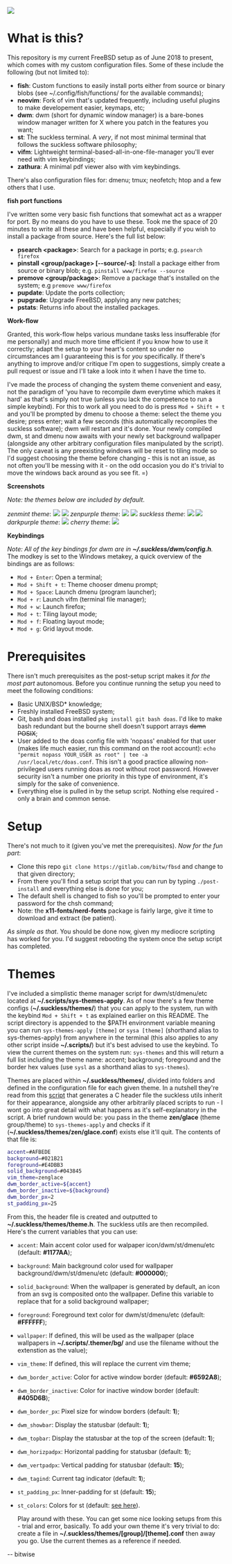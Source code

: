 ![](https://upload.wikimedia.org/wikipedia/en/thumb/d/df/Freebsd_logo.svg/500px-Freebsd_logo.svg.png) 
# What is this?
This repository is my current FreeBSD setup as of June 2018 to present, which comes with my custom configuration files. Some of these include the following (but not limited to): 
- **fish**: Custom functions to easily install ports either from source or binary blobs (see ~/.config/fish/functions/ for the available commands);
- **neovim**: Fork of vim that's updated frequently, including useful plugins to make developement easier, keymaps, etc;
- **dwm**: dwm (short for dynamic window manager) is a bare-bones window manager written for X where you patch in the features you want;
- **st**: The suckless terminal. A *very*, if not most minimal terminal that follows the suckless software philosophy;
- **vifm**: Lightweight terminal-based-all-in-one-file-manager you'll ever need with vim keybindings;
- **zathura**: A minimal pdf viewer also with vim keybindings.

There's also configuration files for: dmenu; tmux; neofetch; htop and a few others that I use.

**fish port functions**

I've written some very basic fish functions that somewhat act as a wrapper for port. By no means do you have to use these. Took me the space of 20 minutes to write all these and have been helpful, especially if you wish to install a package from source. Here's the full list below:
- **psearch \<package\>**: Search for a package in ports; e.g. ``psearch firefox``
- **pinstall \<group/package\> [--source/-s]**: Install a package either from source or binary blob; e.g. ``pinstall www/firefox --source``
- **premove \<group/package\>**: Remove a package that's installed on the system; e.g ``premove www/firefox``
- **pupdate**: Update the ports collection;
- **pupgrade**: Upgrade FreeBSD, applying any new patches;
- **pstats**: Returns info about the installed packages.

**Work-flow**

Granted, this work-flow helps various mundane tasks less insufferable (for me personally) and much more time efficient if you know how to use it correctly; adapt the setup to your heart's content so under no circumstances am I guaranteeing this is for *you* specifically. If there's anything to improve and/or critique I'm open to suggestions, simply create a pull request or issue and I'll take a look into it when I have the time to.

I've made the process of changing the system theme convenient and easy, not the paradigm of 'you have to recompile dwm everytime which makes it hard' as that's simply not true (unless you lack the competence to run a simple keybind). For this to work all you need to do is press ``Mod + Shift + t`` and you'll be prompted by dmenu to choose a theme: select the theme you desire; press enter; wait a few seconds (this automatically recompiles the suckless software); dwm will restart and it's done. Your newly compiled dwm, st and dmenu now awaits with your newly set background wallpaper (alongside any other arbitrary configuration files manipulated by the script). The only caveat is any preexisting windows will be reset to tiling mode so I'd suggest choosing the theme before changing - this is not an issue, as not often you'll be messing with it - on the odd occasion you do it's trivial to move the windows back around as you see fit. =)

**Screenshots**

*Note: the themes below are included by default*.

*zenmint theme*:
![](https://i.imgur.com/sUq2yzt.png) 
![](https://i.imgur.com/wJ2xaT5.png)
*zenpurple theme*:
![](https://i.imgur.com/P2iBvcX.png) 
![](https://i.imgur.com/ffUUPNZ.png)
*suckless theme*:
![](https://i.imgur.com/8bZ0WXg.png) 
![](https://i.imgur.com/avafFWE.png)
*darkpurple theme*:
![](https://i.imgur.com/kcQysdX.png) 
*cherry theme*:
![](https://i.imgur.com/NfSNkMj.png)

**Keybindings**

*Note: All of the key bindings for dwm are in **~/.suckless/dwm/config.h**.* The modkey is set to the Windows metakey, a quick overview of the bindings are as follows:
- ``Mod + Enter``: Open a terminal;
- ``Mod + Shift + t``: Theme chooser dmenu prompt;
- ``Mod + Space``: Launch dmenu (program launcher);
- ``Mod + r``: Launch vifm (terminal file manager);
- ``Mod + w``: Launch firefox;
- ``Mod + t``: Tiling layout mode;
- ``Mod + f``: Floating layout mode;
- ``Mod + g``: Grid layout mode.

# Prerequisites
There isn't much prerequisites as the post-setup script makes it *for the most part* autonomous. Before you continue running the setup you need to meet the following conditions:
- Basic UNIX/BSD* knowledge;
- Freshly installed FreeBSD system;
- Git, bash and doas installed ``pkg install git bash doas``. I'd like to make bash redundant but the bourne shell doesn't support arrays ~~damn POSIX~~;
- User added to the doas config file with 'nopass' enabled for that user (makes life much easier, run this command on the root account): ``echo "permit nopass YOUR_USER as root" | tee -a /usr/local/etc/doas.conf``. This isn't a good practice allowing non-privileged users running doas as root without root password. However security isn't a number one priority in this type of environment, it's simply for the sake of convenience.
- Everything else is pulled in by the setup script. Nothing else required - only a brain and common sense.

# Setup
There's not much to it (given you've met the prerequisites). *Now for the fun part*:
- Clone this repo ``git clone https://gitlab.com/bitw/fbsd`` and change to that given directory;
- From there you'll find a setup script that you can run by typing ``./post-install`` and everything else is done for you;
- The default shell is changed to fish so you'll be prompted to enter your password for the chsh command;
- Note: the **x11-fonts/nerd-fonts** package is fairly large, give it time to download and extract (be patient).

*As simple as that*. You should be done now, given my mediocre scripting has worked for you. I'd suggest rebooting the system once the setup script has completed.

# Themes
I've included a simplistic theme manager script for dwm/st/dmenu/etc located at **~/.scripts/sys-themes-apply**. As of now there's a few theme configs (**~/.suckless/themes/**) that you can apply to the system, run with the keybind ``Mod + Shift + t`` as explained earlier on this README. The script directory is appended to the $PATH environment variable meaning you can run ``sys-themes-apply [theme]`` or ``sysa [theme]`` (shorthand alias to sys-themes-apply) from anywhere in the terminal (this also applies to any other script inside **~/.scripts/**) but it's best advised to use the keybind. To view the current themes on the system run: ``sys-themes`` and this will return a full list including the theme name: accent; background; foreground and the border hex values (use ``sysl`` as a shorthand alias to ``sys-themes``). 

Themes are placed within **~/.suckless/themes/**, divided into folders and defined in the configuration file for each given theme. In a nutshell they're read from this [script](https://gitlab.com/bitw/fbsd/blob/master/.scripts/sys-themes-apply) that generates a C header file the suckless utils inherit for their appearance, alongside any other arbitrarily placed scripts to run - I wont go into great detail with what happens as it's self-explanatory in the script. A brief rundown would be: you pass in the theme **zen/glace** (theme group/theme) to ``sys-themes-apply`` and checks if it (**~/.suckless/themes/zen/glace.conf**) exists else it'll quit. The contents of that file is:
```sh
accent=#AFBEDE
background=#021B21
foreground=#E4DBB3
solid_background=#043845
vim_theme=zenglace
dwm_border_active=${accent}
dwm_border_inactive=${background}   
dwm_border_px=2
st_padding_px=25
```
From this, the header file is created and outputted to **~/.suckless/themes/theme.h**. The suckless utils are then recompiled. Here's the current variables that you can use:
- ``accent``: Main accent color used for walpaper icon/dwm/st/dmenu/etc (default: **#1177AA**);
- ``background``:  Main background color used for wallpaper background/dwm/st/dmenu/etc (default: **#000000**);
- ``solid_background``: When the wallpaper is generated by default, an icon from an svg is composited onto the wallpaper. Define this variable to replace that for a solid background wallpaper;
- ``foreground``: Foreground text color for dwm/st/dmenu/etc (default: **#FFFFFF**);
- ``wallpaper``: If defined, this will be used as the wallpaper (place wallpapers in **~/.scripts/.themer/bg/** and use the filename without the extenstion as the value);
- ``vim_theme``: If defined, this will replace the current vim theme;
- ``dwm_border_active``: Color for active window border (default: **#6592A8**);
- ``dwm_border_inactive``: Color for inactive window border (default: **#405D6B**);
- ``dwm_border_px``: Pixel size for window borders (default: **1**);
- ``dwm_showbar``: Display the statusbar (default: **1**);
- ``dwm_topbar``: Display the statusbar at the top of the screen (default: **1**);
- ``dwm_horizpadpx``: Horizontal padding for statusbar (default: **1**);
- ``dwm_vertpadpx``: Vertical padding for statusbar (default: **15**);
- ``dwm_tagind``: Current tag indicator (default: **1**);
- ``st_padding_px``: Inner-padding for st (default: **15**);
- ``st_colors``: Colors for st (default: [see here](https://gitlab.com/bitw/fbsd/blob/master/.scripts/sys-themes-apply#L28)).

    Play around with these. You can get some nice looking setups from this - trial and error, basically. To add your own theme it's very trivial to do: create a file in **~/.suckless/themes/[group]/[theme].conf** then away you go. Use the current themes as a reference if needed.

-- bitwise
